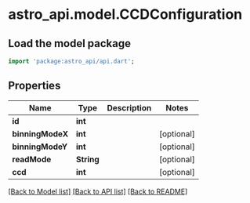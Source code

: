 # astro_api.model.CCDConfiguration

## Load the model package
```dart
import 'package:astro_api/api.dart';
```

## Properties
Name | Type | Description | Notes
------------ | ------------- | ------------- | -------------
**id** | **int** |  | 
**binningModeX** | **int** |  | [optional] 
**binningModeY** | **int** |  | [optional] 
**readMode** | **String** |  | [optional] 
**ccd** | **int** |  | [optional] 

[[Back to Model list]](../README.md#documentation-for-models) [[Back to API list]](../README.md#documentation-for-api-endpoints) [[Back to README]](../README.md)


